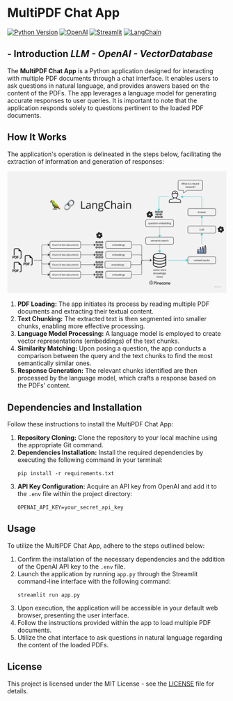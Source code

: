

# MultiPDF Chat App

[![Python Version](https://img.shields.io/badge/python-3.8%2B-blue.svg)](https://www.python.org/downloads/)
[![OpenAI](https://img.shields.io/badge/OpenAI-API-green.svg)](https://openai.com/)
[![Streamlit](https://img.shields.io/badge/Streamlit-App-FF4B4B.svg)](https://streamlit.io/)
[![LangChain](https://img.shields.io/badge/LangChain-Framework-orange.svg)](https://github.com/hwchase17/langchain)

## - **Introduction** *LLM - OpenAI - VectorDatabase* 
The **MultiPDF Chat App** is a Python application designed for interacting with multiple PDF documents through a chat interface. It enables users to ask questions in natural language, and provides answers based on the content of the PDFs. The app leverages a language model for generating accurate responses to user queries. It is important to note that the application responds solely to questions pertinent to the loaded PDF documents.

## How It Works
The application's operation is delineated in the steps below, facilitating the extraction of information and generation of responses:

![MultiPDF Chat App Diagram](./docs/PDF-LangChain.jpg)

1. **PDF Loading:** The app initiates its process by reading multiple PDF documents and extracting their textual content.
2. **Text Chunking:** The extracted text is then segmented into smaller chunks, enabling more effective processing.
3. **Language Model Processing:** A language model is employed to create vector representations (embeddings) of the text chunks.
4. **Similarity Matching:** Upon posing a question, the app conducts a comparison between the query and the text chunks to find the most semantically similar ones.
5. **Response Generation:** The relevant chunks identified are then processed by the language model, which crafts a response based on the PDFs' content.

## Dependencies and Installation
Follow these instructions to install the MultiPDF Chat App:

1. **Repository Cloning:** Clone the repository to your local machine using the appropriate Git command.
2. **Dependencies Installation:** Install the required dependencies by executing the following command in your terminal:
    ```
    pip install -r requirements.txt
    ```
3. **API Key Configuration:** Acquire an API key from OpenAI and add it to the `.env` file within the project directory:
    ```
    OPENAI_API_KEY=your_secret_api_key
    ```

## Usage
To utilize the MultiPDF Chat App, adhere to the steps outlined below:

1. Confirm the installation of the necessary dependencies and the addition of the OpenAI API key to the `.env` file.
2. Launch the application by running `app.py` through the Streamlit command-line interface with the following command:
    ```
    streamlit run app.py
    ```
3. Upon execution, the application will be accessible in your default web browser, presenting the user interface.
4. Follow the instructions provided within the app to load multiple PDF documents.
5. Utilize the chat interface to ask questions in natural language regarding the content of the loaded PDFs.


## License

This project is licensed under the MIT License - see the [LICENSE](LICENSE) file for details.

